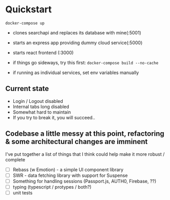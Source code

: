 # Quickstart
`docker-compose up`
 - clones searchapi and replaces its database with mine(:5001)
 - starts an express app providing dummy cloud service(:5000)
 - starts react frontend (:3000)

 - if things go sideways, try this first: `docker-compose build --no-cache`

 - if running as individual services, set env variables manually
## Current state
 - Login / Logout disabled
 - Internal tabs long disabled
 - Somewhat hard to maintain
 - If you try to break it, you will succeed..

## Codebase a little messy at this point, refactoring & some architectural changes are imminent
I've put together a list of things that I think could help make it more robust / complete
 - [ ] Rebass (w Emotion) - a simple UI component library
 - [ ] SWR - data fetching library with support for Suspense
 - [ ] Something for handling sessions (Passport.js, AUTH0, Firebase, ??)
 - [ ] typing (typescript / protypes / both?)
 - [ ] unit tests
